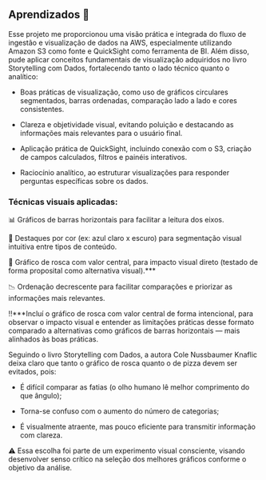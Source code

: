 ## Aprendizados 🧠

Esse projeto me proporcionou uma visão prática e integrada do fluxo de ingestão e visualização de dados na AWS, especialmente utilizando Amazon S3 como fonte e QuickSight como ferramenta de BI. Além disso, pude aplicar conceitos fundamentais de visualização adquiridos no livro Storytelling com Dados, fortalecendo tanto o lado técnico quanto o analítico:

- Boas práticas de visualização, como uso de gráficos circulares segmentados, barras ordenadas, comparação lado a lado e cores consistentes.

- Clareza e objetividade visual, evitando poluição e destacando as informações mais relevantes para o usuário final.

- Aplicação prática de QuickSight, incluindo conexão com o S3, criação de campos calculados, filtros e painéis interativos.

- Raciocínio analítico, ao estruturar visualizações para responder perguntas específicas sobre os dados.
  

### Técnicas visuais aplicadas:

📊 Gráficos de barras horizontais para facilitar a leitura dos eixos.

🎯 Destaques por cor (ex: azul claro x escuro) para segmentação visual intuitiva entre tipos de conteúdo.

🍩 Gráfico de rosca com valor central, para impacto visual direto (testado de forma proposital como alternativa visual).***

📉 Ordenação decrescente para facilitar comparações e priorizar as informações mais relevantes.


‼️***Incluí o gráfico de rosca com valor central de forma intencional, para observar o impacto visual e entender as limitações práticas desse formato comparado a alternativas como gráficos de barras horizontais — mais alinhados às boas práticas.

Seguindo o livro Storytelling com Dados, a autora Cole Nussbaumer Knaflic deixa claro que tanto o gráfico de rosca quanto o de pizza devem ser evitados, pois:

- É difícil comparar as fatias (o olho humano lê melhor comprimento do que ângulo);

- Torna-se confuso com o aumento do número de categorias;

- É visualmente atraente, mas pouco eficiente para transmitir informação com clareza.

⚠️ Essa escolha foi parte de um experimento visual consciente, visando desenvolver senso crítico na seleção dos melhores gráficos conforme o objetivo da análise.
